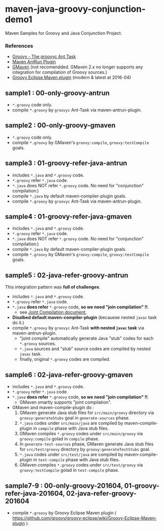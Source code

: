 maven-java-groovy-conjunction-demo1
====================================

Maven Samples for Groovy and Java Conjunction Project.

### References

- [Groovy - The groovyc Ant Task](http://groovy.codehaus.org/The+groovyc+Ant+Task)
- [Maven AntRun Plugin](http://maven.apache.org/plugins/maven-antrun-plugin/)
- [GMaven](http://groovy.github.io/gmaven/) (not recomendded. GMaven 2.x no longer supports any integration for compilation of Groovy sources.)
- [Groovy Eclipse Maven plugin](https://github.com/groovy/groovy-eclipse/wiki/Groovy-Eclipse-Maven-plugin) (modern & latest at 2016-04)

sample1 : 00-only-groovy-antrun
------

- `*.groovy` code only.
- compile `*.groovy` by `groovyc` Ant-Task via maven-antrun-plugin.

sample2 : 00-only-groovy-gmaven
------

- `*.groovy` code only.
- compile `*.groovy` by GMaven's `groovy:compile`, `groovy:testCompile` goals.

sample3 : 01-groovy-refer-java-antrun
------

- includes `*.java` and `*.groovy` code.
- `*.groovy` refer `*.java` code.
- `*.java` does NOT  refer `*.groovy` code. No need for "conjunction" compilation:)
- compile `*.java` by default maven-compiler-plugin goals.
- compile `*.groovy` by `groovyc` Ant-Task via maven-antrun-plugin.

sample4 : 01-groovy-refer-java-gmaven
------

- includes `*.java` and `*.groovy` code.
- `*.groovy` refer `*.java` code.
- `*.java` does NOT  refer `*.groovy` code. No need for "conjunction" compilation:)
- compile `*.java` by default maven-compiler-plugin goals.
- compile `*.groovy` by GMaven's `groovy:compile`, `groovy:testCompile` goals.

sample5 : 02-java-refer-groovy-antrun
------

This integration pattern was **full of challenges**.

- includes `*.java` and `*.groovy` code.
- `*.groovy` refer `*.java` code.
- `*.java` **does refer** `*.groovy` code, **so we need "join compilation" !!**.
  * see [Joint Compilation document.](http://groovy.codehaus.org/The+groovyc+Ant+Task)
- **Disalbed default maven-compiler-plugin** (becauese nested `javac` task do it.)
- compile `*.groovy` by `groovyc` Ant-Task **with nested `javac` task**  via maven-antrun-plugin.
  * "joint compile" automatically generate Java "stub" codes for each `*.groovy` sources.
  * `*.java` sources and "stub" source codes are compiled by nested `javac` task.
  * finally, original `*.groovy` codes are compiled.

sample6 : 02-java-refer-groovy-gmaven
------

- includes `*.java` and `*.groovy` code.
- `*.groovy` refer `*.java` code.
- `*.java` **does refer** `*.groovy` code, **so we need "join compilation" !!**.
  * GMaven smartly supports "joint compilation".
- GMaven and maven-compile-plugin do : 
  1. GMaven generate Java stub files for `src/main/groovy` directory via `groovy:generateStubs` goal in `generate-sources` phase.
  2. `*.java` codes under `src/main/java` are compiled by maven-compile-plugin in `compile` phase with Java stub files.
  3. GMaven compiles `*.groovy` codes under `src/main/groovy` via `groovy:compile` golad in `compile` phase.
  4. In `generate-test-sources` phase, GMaven generate Java stub files for `src/test/groovy` directory by `groovy:generateTestStubs` goal.
  5. `*.java` codes under `src/test/java` are compiled by maven-compile-plugin in `test-compile` phase with Java stub files.
  6. GMaven compiles `*.groovy` codes under `src/test/groovy` via `groovy:testCompile` golad in `test-compile` phase.

sample7-9 : 00-only-groovy-201604, 01-groovy-refer-java-201604, 02-java-refer-groovy-201604
------

- compile `*.groovy` by Groovy Eclipse Maven plugin ( https://github.com/groovy/groovy-eclipse/wiki/Groovy-Eclipse-Maven-plugin ).

